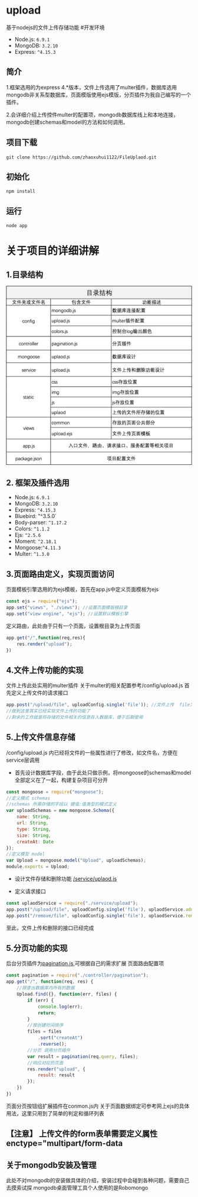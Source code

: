 # upload
基于nodejs的文件上传存储功能
#开发环境
- Node.js: `6.9.1`
- MongoDB: `3.2.10`
- Express: `^4.15.3`
## 简介
1.框架选用的为express 4.*版本，文件上传选用了multer插件，数据库选用mongodb非关系型数据库，页面模版使用ejs模版，分页插件为我自己编写的一个插件。

2.会详细介绍上传控件multer的配置项，mongodb数据库线上和本地连接，mongodb创建schemas和model的方法和如何调用。

## 项目下载
```
git clone https://github.com/zhaoxuhui1122/FileUplaod.git
```
## 初始化
```
npm install
```
## 运行
```
node app
```
# 关于项目的详细讲解
## 1.目录结构
![](./static/img/01.jpg)

## 2. 框架及插件选用
- Node.js: `6.9.1`
- MongoDB: `3.2.10`
- Express: `^4.15.3`
- Bluebird: "^3.5.0`
- Body-parser: `^1.17.2`
- Colors: `^1.1.2`
- Ejs: `^2.5.6`
- Moment: `^2.18.1`
- Mongoose:`^4.11.3`
- Multer: `^1.3.0`

## 3.页面路由定义，实现页面访问
页面模板引擎选用的为ejs模板，首先在app.js中定义页面模板为ejs
```javascript
const ejs = require("ejs");
app.set("views", "./views"); //设置页面模版根目录
app.set("view engine", "ejs"); //设置默认模板引擎
```
定义路由，此处由于只有一个页面，设置根目录为上传页面
```javascript
app.get("/",function(req,res){
    res.render("upload");
})
```
## 4.文件上传功能的实现
文件上传此处实用的multer插件
关于multer的相关配置参考/config/upload.js
首先定义上传文件的请求接口
```javascript
app.post("/upload/file", uploadConfig.single('file')); //文件上传  file为表单内input的name
//做到这里其实已经实现文件上传的功能了
//剩余的工作就是将存储的文件相关的信息存入数据库，便于后期使用
```
## 5.上传文件信息存储
/config/upload.js 内已经将文件的一些属性进行了修改，如文件名，方便在service层调用

- 首先设计数据库字段，由于此处只做示例，将mongoose的schemas和model全部定义在了一起，构建复杂项目可分开
```javascript
const mongoose = require("mongoose");
//定义模式 schemas
//schemas 所需存储的字段以 键值:值类型的模式定义
var uploadSchemas = new mongoose.Schema({
    name: String,
    url: String,
    type: String,
    size: String,
    createAt: Date
});
//定义模型 model
var Upload = mongoose.model("Upload", uploadSchemas);
module.exports = Upload;
```
- 设计文件存储和删除功能
[/service/uplaod.js](./service/uplaod.js)

- 定义请求接口
```javascript
const uplaodService = require("./service/upload");
app.post("/upload/file", uploadConfig.single('file'), uplaodService.add); //文件上传
app.post("/remove/file", uploadConfig.single('file'), uplaodService.remove); //文件删除
```
至此，文件上传和删除的接口已经完成

## 5.分页功能的实现
后台分页插件为[pagination.js](./controller/pagination.js),可根据自己的需求扩展
页面路由配置项
```javascript
const pagination = require("./controller/pagination");
app.get("/", function(req, res) {
    //限查出数据库内所有的数据
    Upload.find({}, function(err, files) {
        if (err) {
            console.log(err);
            return;
        }
        //按创建时间排序
        files = files
            .sort("createAt")
            .reverse();
        //分页 调用分页插件
        var result = pagination(req.query, files);
        //响应对应的页面
        res.render("upload", {
            result: result
        });
    })
})
```
页面分页按钮组扩展插件在conmon.js内
关于页面数据绑定可参考网上ejs的具体用法，这里只用到了简单的判定和循环列表
## 【注意】 上传文件的form表单需要定义属性 enctype="multipart/form-data

## 关于mongodb安装及管理
此处不对mongodb的安装做具体的介绍，安装过程中会碰到各种问题，需要自己去摸索试探
mongodb桌面管理工具个人使用的是Robomongo



